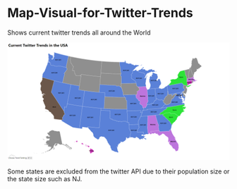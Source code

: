 # Map-Visual-for-Twitter-Trends
Shows current twitter trends all around the World

![img_of_map](map.png)

Some states are excluded from the twitter API due to their population size or the state size such as NJ.
